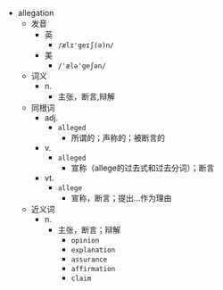 - allegation
  - 发音
    - 英
      - `/ælɪ'geɪʃ(ə)n/`
    - 美
      - `/'ælə'geʃən/`
  - 词义
    - n.
      - 主张，断言,辩解
  - 同根词
    - adj.
      - `alleged`
        - 所谓的；声称的；被断言的
    - v.
      - `alleged`
        - 宣称（allege的过去式和过去分词）；断言
    - vt.
      - `allege`
        - 宣称，断言；提出…作为理由
  - 近义词
    - n.
      - 主张，断言；辩解
        - `opinion`
        - `explanation`
        - `assurance`
        - `affirmation`
        - `claim`
